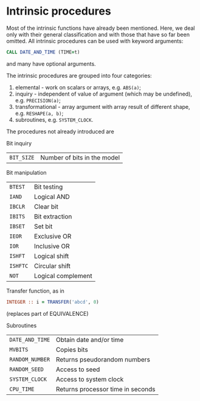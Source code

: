 # Intrinsic procedures

Most of the intrinsic functions have already been mentioned. Here, we
deal only with their general classification and with those that have so
far been omitted. All intrinsic procedures can be used with keyword
arguments:

```f90
CALL DATE_AND_TIME (TIME=t)
```

and many have optional arguments.

The intrinsic procedures are grouped into four categories:

1.  elemental - work on scalars or arrays, e.g. `ABS(a)`;
2.  inquiry - independent of value of argument (which may be undefined),
    e.g. `PRECISION(a)`;
3.  transformational - array argument with array result of different
    shape, e.g. `RESHAPE(a, b)`;
4.  subroutines, e.g. `SYSTEM_CLOCK`.

The procedures not already introduced are

Bit inquiry

|            |                             |
|------------|-----------------------------|
| `BIT_SIZE` | Number of bits in the model |

Bit manipulation

|          |                    |
|----------|--------------------|
| `BTEST`  | Bit testing        |
| `IAND`   | Logical AND        |
| `IBCLR`  | Clear bit          |
| `IBITS`  | Bit extraction     |
| `IBSET`  | Set bit            |
| `IEOR`   | Exclusive OR       |
| `IOR`    | Inclusive OR       |
| `ISHFT`  | Logical shift      |
| `ISHFTC` | Circular shift     |
| `NOT`    | Logical complement |

Transfer function, as in

```f90
INTEGER :: i = TRANSFER('abcd', 0)
```

(replaces part of EQUIVALENCE)

Subroutines

|                 |                                   |
|-----------------|-----------------------------------|
| `DATE_AND_TIME` | Obtain date and/or time           |
| `MVBITS`        | Copies bits                       |
| `RANDOM_NUMBER` | Returns pseudorandom numbers      |
| `RANDOM_SEED`   | Access to seed                    |
| `SYSTEM_CLOCK`  | Access to system clock            |
| `CPU_TIME`      | Returns processor time in seconds |

